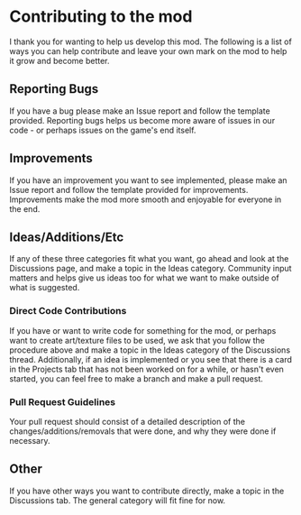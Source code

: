 # Contributing to the mod
I thank you for wanting to help us develop this mod. The following is a list of ways you can help contribute and leave your own mark on the mod to help it grow and become better.

## Reporting Bugs
If you have a bug please make an Issue report and follow the template provided. Reporting bugs helps us become more aware of issues in our code - or perhaps issues on the game's end itself. 

## Improvements
If you have an improvement you want to see implemented, please make an Issue report and follow the template provided for improvements. Improvements make the mod more smooth and enjoyable for everyone in the end.

## Ideas/Additions/Etc
If any of these three categories fit what you want, go ahead and look at the Discussions page, and make a topic in the Ideas category. Community input matters and helps give us ideas too for what we want to make outside of what is suggested.

### Direct Code Contributions
If you have or want to write code for something for the mod, or perhaps want to create art/texture files to be used, we ask that you follow the procedure above and make a topic in the Ideas category of the Discussions thread. Additionally, if an idea is implemented or you see that there is a card in the Projects tab that has not been worked on for a while, or hasn't even started, you can feel free to make a branch and make a pull request.

### Pull Request Guidelines
Your pull request should consist of a detailed description of the changes/additions/removals that were done, and why they were done if necessary. 

## Other
If you have other ways you want to contribute directly, make a topic in the Discussions tab. The general category will fit fine for now.
